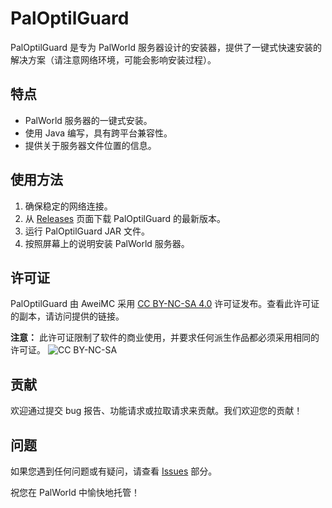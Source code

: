 # PalOptilGuard

PalOptilGuard 是专为 PalWorld 服务器设计的安装器，提供了一键式快速安装的解决方案（请注意网络环境，可能会影响安装过程）。

## 特点

- PalWorld 服务器的一键式安装。
- 使用 Java 编写，具有跨平台兼容性。
- 提供关于服务器文件位置的信息。

## 使用方法

1. 确保稳定的网络连接。
2. 从 [Releases](https://github.com/yourusername/PalOptilGuard/releases) 页面下载 PalOptilGuard 的最新版本。
3. 运行 PalOptilGuard JAR 文件。
4. 按照屏幕上的说明安装 PalWorld 服务器。

## 许可证

PalOptilGuard 由 AweiMC 采用 [CC BY-NC-SA 4.0](http://creativecommons.org/licenses/by-nc-sa/4.0/) 许可证发布。查看此许可证的副本，请访问提供的链接。

**注意：** 此许可证限制了软件的商业使用，并要求任何派生作品都必须采用相同的许可证。
![CC BY-NC-SA](https://mirrors.creativecommons.org/presskit/buttons/88x31/svg/by-nc-sa.svg)

## 贡献

欢迎通过提交 bug 报告、功能请求或拉取请求来贡献。我们欢迎您的贡献！

## 问题

如果您遇到任何问题或有疑问，请查看 [Issues](https://github.com/yourusername/PalOptilGuard/issues) 部分。

祝您在 PalWorld 中愉快地托管！
